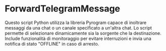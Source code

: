 # ForwardTelegramMessage
Questo script Python utilizza la libreria Pyrogram capace di inoltrare messaggi da una chat o un canale specificato a un'altra chat. Lo script permette di selezionare dinamicamente sia la sorgente che la destinazione. Include funzionalità di monitoraggio per evitare interruzioni e invia una notifica di stato "OFFLINE" in caso di arresto.
